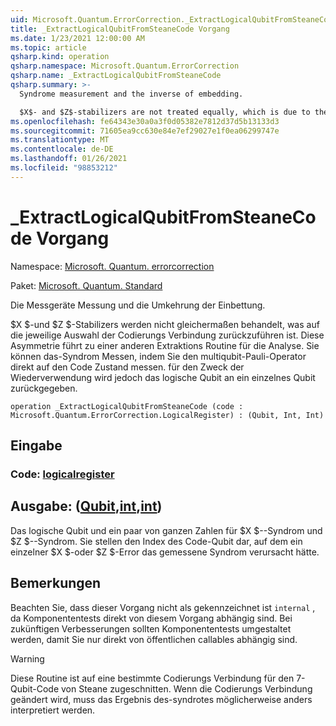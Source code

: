 ```yaml
---
uid: Microsoft.Quantum.ErrorCorrection._ExtractLogicalQubitFromSteaneCode
title: _ExtractLogicalQubitFromSteaneCode Vorgang
ms.date: 1/23/2021 12:00:00 AM
ms.topic: article
qsharp.kind: operation
qsharp.namespace: Microsoft.Quantum.ErrorCorrection
qsharp.name: _ExtractLogicalQubitFromSteaneCode
qsharp.summary: >-
  Syndrome measurement and the inverse of embedding.

  $X$- and $Z$-stabilizers are not treated equally, which is due to the particular choice of the encoding circuit. This asymmetry leads to a different syndrome extraction routine. One could measure the syndrome by measuring multi-qubit Pauli operator directly on the code state, but for the distillation purpose the logical qubit is returned into a single qubit, in course of which the syndrome measurements can be done without further ancillas.
ms.openlocfilehash: fe64343e30a0a3f0d05382e7812d37d5b13133d3
ms.sourcegitcommit: 71605ea9cc630e84e7ef29027e1f0ea06299747e
ms.translationtype: MT
ms.contentlocale: de-DE
ms.lasthandoff: 01/26/2021
ms.locfileid: "98853212"
---
```

# <a name="_extractlogicalqubitfromsteanecode-operation"></a>_ExtractLogicalQubitFromSteaneCode Vorgang

Namespace: [Microsoft. Quantum. errorcorrection](xref:Microsoft.Quantum.ErrorCorrection)

Paket: [Microsoft. Quantum. Standard](https://nuget.org/packages/Microsoft.Quantum.Standard)


Die Messgeräte Messung und die Umkehrung der Einbettung.

$X $-und $Z $-Stabilizers werden nicht gleichermaßen behandelt, was auf die jeweilige Auswahl der Codierungs Verbindung zurückzuführen ist.
Diese Asymmetrie führt zu einer anderen Extraktions Routine für die Analyse.
Sie können das-Syndrom Messen, indem Sie den multiqubit-Pauli-Operator direkt auf den Code Zustand messen. für den Zweck der Wiederverwendung wird jedoch das logische Qubit an ein einzelnes Qubit zurückgegeben.

```qsharp
operation _ExtractLogicalQubitFromSteaneCode (code : Microsoft.Quantum.ErrorCorrection.LogicalRegister) : (Qubit, Int, Int)
```


## <a name="input"></a>Eingabe

### <a name="code--logicalregister"></a>Code: [logicalregister](xref:Microsoft.Quantum.ErrorCorrection.LogicalRegister)





## <a name="output--qubitintint"></a>Ausgabe: ([Qubit](xref:microsoft.quantum.lang-ref.qubit),[int](xref:microsoft.quantum.lang-ref.int),[int](xref:microsoft.quantum.lang-ref.int))

Das logische Qubit und ein paar von ganzen Zahlen für $X $--Syndrom und $Z $--Syndrom.
Sie stellen den Index des Code-Qubit dar, auf dem ein einzelner $X $-oder $Z $-Error das gemessene Syndrom verursacht hätte.

## <a name="remarks"></a>Bemerkungen

Beachten Sie, dass dieser Vorgang nicht als gekennzeichnet ist `internal` , da Komponententests direkt von diesem Vorgang abhängig sind. Bei zukünftigen Verbesserungen sollten Komponententests umgestaltet werden, damit Sie nur direkt von öffentlichen callables abhängig sind.

> [!WARNING]
> Diese Routine ist auf eine bestimmte Codierungs Verbindung für den 7-Qubit-Code von Steane zugeschnitten. Wenn die Codierungs Verbindung geändert wird, muss das Ergebnis des-syndrotes möglicherweise anders interpretiert werden.